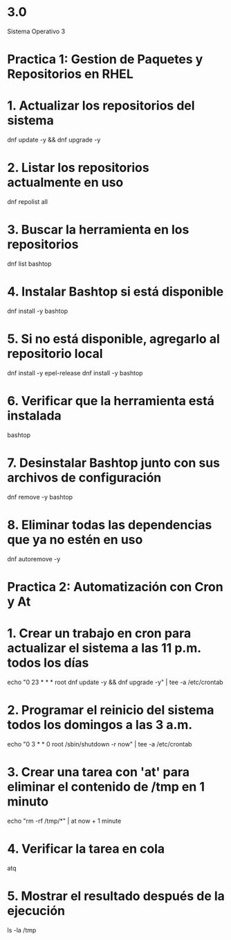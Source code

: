 # 3.0
Sistema Operativo 3
# Practica 1: Gestion de Paquetes y Repositorios en RHEL

# 1. Actualizar los repositorios del sistema
dnf update -y && dnf upgrade -y

# 2. Listar los repositorios actualmente en uso
dnf repolist all

# 3. Buscar la herramienta en los repositorios
dnf list bashtop

# 4. Instalar Bashtop si está disponible
dnf install -y bashtop

# 5. Si no está disponible, agregarlo al repositorio local
dnf install -y epel-release
dnf install -y bashtop

# 6. Verificar que la herramienta está instalada
bashtop

# 7. Desinstalar Bashtop junto con sus archivos de configuración
dnf remove -y bashtop

# 8. Eliminar todas las dependencias que ya no estén en uso
dnf autoremove -y

# Practica 2: Automatización con Cron y At

# 1. Crear un trabajo en cron para actualizar el sistema a las 11 p.m. todos los días
echo "0 23 * * * root dnf update -y && dnf upgrade -y" | tee -a /etc/crontab

# 2. Programar el reinicio del sistema todos los domingos a las 3 a.m.
echo "0 3 * * 0 root /sbin/shutdown -r now" | tee -a /etc/crontab

# 3. Crear una tarea con 'at' para eliminar el contenido de /tmp en 1 minuto
echo "rm -rf /tmp/*" | at now + 1 minute

# 4. Verificar la tarea en cola
atq

# 5. Mostrar el resultado después de la ejecución
ls -la /tmp
